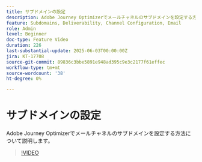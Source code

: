 ```yaml
---
title: サブドメインの設定
description: Adobe Journey Optimizerでメールチャネルのサブドメインを設定する方法について説明します。
feature: Subdomains, Deliverability, Channel Configuration, Email
role: Admin
level: Beginner
doc-type: Feature Video
duration: 226
last-substantial-update: 2025-06-03T00:00:00Z
jira: KT-17708
source-git-commit: 89836c3bbe5891e948ad395c9e3c2177f61effec
workflow-type: tm+mt
source-wordcount: '38'
ht-degree: 0%

---
```



# サブドメインの設定

Adobe Journey Optimizerでメールチャネルのサブドメインを設定する方法について説明します。

>[!VIDEO](https://video.tv.adobe.com/v/3463226/?learn=on&enablevpops&captions=jpn)
